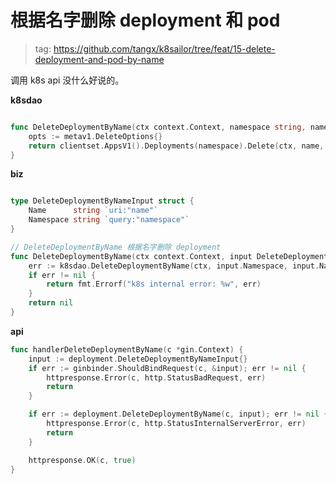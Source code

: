 # 根据名字删除 deployment 和 pod

> tag: https://github.com/tangx/k8sailor/tree/feat/15-delete-deployment-and-pod-by-name

调用 k8s api 没什么好说的。

**k8sdao**

```go

func DeleteDeploymentByName(ctx context.Context, namespace string, name string) error {
	opts := metav1.DeleteOptions{}
	return clientset.AppsV1().Deployments(namespace).Delete(ctx, name, opts)
}

```


**biz**

```go

type DeleteDeploymentByNameInput struct {
	Name      string `uri:"name"`
	Namespace string `query:"namespace"`
}

// DeleteDeploymentByName 根据名字删除 deployment
func DeleteDeploymentByName(ctx context.Context, input DeleteDeploymentByNameInput) error {
	err := k8sdao.DeleteDeploymentByName(ctx, input.Namespace, input.Name)
	if err != nil {
		return fmt.Errorf("k8s internal error: %w", err)
	}
	return nil
}
```

**api**

```go
func handlerDeleteDeploymentByName(c *gin.Context) {
	input := deployment.DeleteDeploymentByNameInput{}
	if err := ginbinder.ShouldBindRequest(c, &input); err != nil {
		httpresponse.Error(c, http.StatusBadRequest, err)
		return
	}

	if err := deployment.DeleteDeploymentByName(c, input); err != nil {
		httpresponse.Error(c, http.StatusInternalServerError, err)
		return
	}

	httpresponse.OK(c, true)
}
```